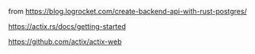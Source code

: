from https://blog.logrocket.com/create-backend-api-with-rust-postgres/

https://actix.rs/docs/getting-started

https://github.com/actix/actix-web

